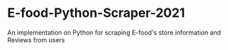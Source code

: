 # E-food-Python-Scraper-2021
An implementation on Python for scraping E-food's store information and Reviews from users
